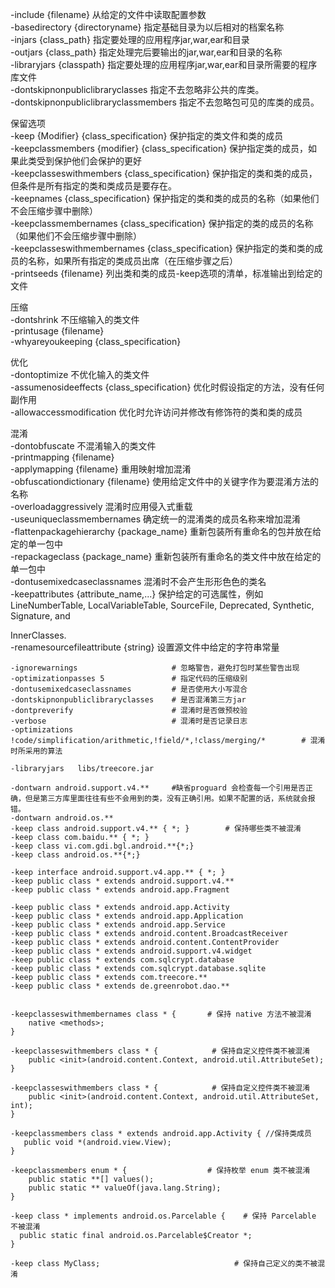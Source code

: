

-include {filename}    从给定的文件中读取配置参数   
-basedirectory {directoryname}    指定基础目录为以后相对的档案名称   
-injars {class_path}    指定要处理的应用程序jar,war,ear和目录   
-outjars {class_path}    指定处理完后要输出的jar,war,ear和目录的名称   
-libraryjars {classpath}    指定要处理的应用程序jar,war,ear和目录所需要的程序库文件   
-dontskipnonpubliclibraryclasses    指定不去忽略非公共的库类。   
-dontskipnonpubliclibraryclassmembers    指定不去忽略包可见的库类的成员。  
  
保留选项   
-keep {Modifier} {class_specification}    保护指定的类文件和类的成员   
-keepclassmembers {modifier} {class_specification}    保护指定类的成员，如果此类受到保护他们会保护的更好  
-keepclasseswithmembers {class_specification}    保护指定的类和类的成员，但条件是所有指定的类和类成员是要存在。   
-keepnames {class_specification}    保护指定的类和类的成员的名称（如果他们不会压缩步骤中删除）   
-keepclassmembernames {class_specification}    保护指定的类的成员的名称（如果他们不会压缩步骤中删除）   
-keepclasseswithmembernames {class_specification}    保护指定的类和类的成员的名称，如果所有指定的类成员出席（在压缩步骤之后）   
-printseeds {filename}    列出类和类的成员-keep选项的清单，标准输出到给定的文件   
  
压缩   
-dontshrink    不压缩输入的类文件   
-printusage {filename}   
-whyareyoukeeping {class_specification}       
  
优化   
-dontoptimize    不优化输入的类文件   
-assumenosideeffects {class_specification}    优化时假设指定的方法，没有任何副作用   
-allowaccessmodification    优化时允许访问并修改有修饰符的类和类的成员   
  
混淆   
-dontobfuscate    不混淆输入的类文件   
-printmapping {filename}   
-applymapping {filename}    重用映射增加混淆   
-obfuscationdictionary {filename}    使用给定文件中的关键字作为要混淆方法的名称   
-overloadaggressively    混淆时应用侵入式重载   
-useuniqueclassmembernames    确定统一的混淆类的成员名称来增加混淆   
-flattenpackagehierarchy {package_name}    重新包装所有重命名的包并放在给定的单一包中   
-repackageclass {package_name}    重新包装所有重命名的类文件中放在给定的单一包中   
-dontusemixedcaseclassnames    混淆时不会产生形形色色的类名   
-keepattributes {attribute_name,...}    保护给定的可选属性，例如LineNumberTable, LocalVariableTable, SourceFile, Deprecated, Synthetic, Signature, and   
  
InnerClasses.   
-renamesourcefileattribute {string}    设置源文件中给定的字符串常量  


```
-ignorewarnings                     # 忽略警告，避免打包时某些警告出现  
-optimizationpasses 5               # 指定代码的压缩级别  
-dontusemixedcaseclassnames         # 是否使用大小写混合  
-dontskipnonpubliclibraryclasses    # 是否混淆第三方jar  
-dontpreverify                      # 混淆时是否做预校验  
-verbose                            # 混淆时是否记录日志  
-optimizations !code/simplification/arithmetic,!field/*,!class/merging/*        # 混淆时所采用的算法  
  
-libraryjars   libs/treecore.jar  
  
-dontwarn android.support.v4.**     #缺省proguard 会检查每一个引用是否正确，但是第三方库里面往往有些不会用到的类，没有正确引用。如果不配置的话，系统就会报错。  
-dontwarn android.os.**  
-keep class android.support.v4.** { *; }        # 保持哪些类不被混淆  
-keep class com.baidu.** { *; }    
-keep class vi.com.gdi.bgl.android.**{*;}  
-keep class android.os.**{*;}  
  
-keep interface android.support.v4.app.** { *; }    
-keep public class * extends android.support.v4.**    
-keep public class * extends android.app.Fragment  
  
-keep public class * extends android.app.Activity  
-keep public class * extends android.app.Application  
-keep public class * extends android.app.Service  
-keep public class * extends android.content.BroadcastReceiver  
-keep public class * extends android.content.ContentProvider  
-keep public class * extends android.support.v4.widget  
-keep public class * extends com.sqlcrypt.database  
-keep public class * extends com.sqlcrypt.database.sqlite  
-keep public class * extends com.treecore.**  
-keep public class * extends de.greenrobot.dao.**  
  
  
-keepclasseswithmembernames class * {       # 保持 native 方法不被混淆  
    native <methods>;  
}  
  
-keepclasseswithmembers class * {            # 保持自定义控件类不被混淆  
    public <init>(android.content.Context, android.util.AttributeSet);  
}  
  
-keepclasseswithmembers class * {            # 保持自定义控件类不被混淆  
    public <init>(android.content.Context, android.util.AttributeSet, int);  
}  
  
-keepclassmembers class * extends android.app.Activity { //保持类成员  
   public void *(android.view.View);  
}  
  
-keepclassmembers enum * {                  # 保持枚举 enum 类不被混淆  
    public static **[] values();  
    public static ** valueOf(java.lang.String);  
}  
  
-keep class * implements android.os.Parcelable {    # 保持 Parcelable 不被混淆  
  public static final android.os.Parcelable$Creator *;  
}  
  
-keep class MyClass;                              # 保持自己定义的类不被混淆  
```

